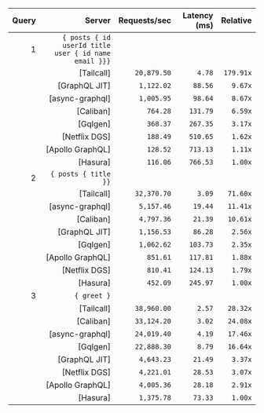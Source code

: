 <!-- PERFORMANCE_RESULTS_START -->

| Query | Server | Requests/sec | Latency (ms) | Relative |
|-------:|--------:|--------------:|--------------:|---------:|
| 1 | `{ posts { id userId title user { id name email }}}` |
|| [Tailcall] | `20,879.50` | `4.78` | `179.91x` |
|| [GraphQL JIT] | `1,122.02` | `88.56` | `9.67x` |
|| [async-graphql] | `1,005.95` | `98.64` | `8.67x` |
|| [Caliban] | `764.28` | `131.79` | `6.59x` |
|| [Gqlgen] | `368.37` | `267.35` | `3.17x` |
|| [Netflix DGS] | `188.49` | `510.65` | `1.62x` |
|| [Apollo GraphQL] | `128.52` | `713.13` | `1.11x` |
|| [Hasura] | `116.06` | `766.53` | `1.00x` |
| 2 | `{ posts { title }}` |
|| [Tailcall] | `32,370.70` | `3.09` | `71.60x` |
|| [async-graphql] | `5,157.46` | `19.44` | `11.41x` |
|| [Caliban] | `4,797.36` | `21.39` | `10.61x` |
|| [GraphQL JIT] | `1,156.53` | `86.28` | `2.56x` |
|| [Gqlgen] | `1,062.62` | `103.73` | `2.35x` |
|| [Apollo GraphQL] | `851.61` | `117.81` | `1.88x` |
|| [Netflix DGS] | `810.41` | `124.13` | `1.79x` |
|| [Hasura] | `452.09` | `245.97` | `1.00x` |
| 3 | `{ greet }` |
|| [Tailcall] | `38,960.00` | `2.57` | `28.32x` |
|| [Caliban] | `33,124.20` | `3.02` | `24.08x` |
|| [async-graphql] | `24,019.40` | `4.19` | `17.46x` |
|| [Gqlgen] | `22,888.30` | `8.79` | `16.64x` |
|| [GraphQL JIT] | `4,643.23` | `21.49` | `3.37x` |
|| [Netflix DGS] | `4,221.01` | `28.53` | `3.07x` |
|| [Apollo GraphQL] | `4,005.36` | `28.18` | `2.91x` |
|| [Hasura] | `1,375.78` | `73.33` | `1.00x` |

<!-- PERFORMANCE_RESULTS_END -->
